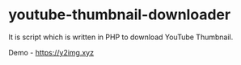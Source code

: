 # youtube-thumbnail-downloader
It is script which is written in PHP to download YouTube Thumbnail.

Demo - https://y2img.xyz
